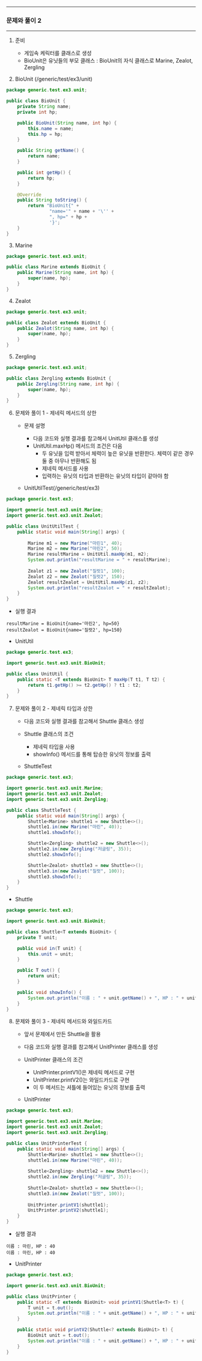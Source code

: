 -----
### 문제와 풀이 2
-----
1. 준비
   - 게임속 케릭터를 클래스로 생성
   - BioUnit은 유닛들의 부모 클래스 : BioUnit의 자식 클래스로 Marine, Zealot, Zergling
  
2. BioUnit (/generic/test/ex3/unit)
```java
package generic.test.ex3.unit;

public class BioUnit {
    private String name;
    private int hp;

    public BioUnit(String name, int hp) {
        this.name = name;
        this.hp = hp;
    }

    public String getName() {
        return name;
    }

    public int getHp() {
        return hp;
    }

    @Override
    public String toString() {
        return "BioUnit{" +
                "name='" + name + '\'' +
                ", hp=" + hp +
                '}';
    }
}
```

3. Marine
```java
package generic.test.ex3.unit;

public class Marine extends BioUnit {
    public Marine(String name, int hp) {
        super(name, hp);
    }
}
```

4. Zealot
```java
package generic.test.ex3.unit;

public class Zealot extends BioUnit {
    public Zealot(String name, int hp) {
        super(name, hp);
    }
}
```

5. Zergling
```java
package generic.test.ex3.unit;

public class Zergling extends BioUnit {
    public Zergling(String name, int hp) {
        super(name, hp);
    }
}
```

6. 문제와 풀이 1 - 제네릭 메서드의 상한
   - 문제 설명
     + 다음 코드와 실행 결과를 참고해서 UnitUtil 클래스를 생성
     + UnitUtil.maxHp() 메서드의 조건은 다음
        * 두 유닛을 입력 받아서 체력이 높은 유닛을 반환한다. 체력이 같은 경우 둘 중 아무나 반환해도 됨
        * 제네릭 메서드를 사용
        * 입력하는 유닛의 타입과 반환하는 유닛의 타입이 같아야 함

   - UnitUtilTest(/generic/test/ex3)
```java
package generic.test.ex3;

import generic.test.ex3.unit.Marine;
import generic.test.ex3.unit.Zealot;

public class UnitUtilTest {
    public static void main(String[] args) {
        
        Marine m1 = new Marine("마린1", 40);
        Marine m2 = new Marine("마린2", 50);
        Marine resultMarine = UnitUtil.maxHp(m1, m2);
        System.out.println("resultMarine = " + resultMarine);
        
        Zealot z1 = new Zealot("질럿1", 100);
        Zealot z2 = new Zealot("질럿2", 150);
        Zealot resultZealot = UnitUtil.maxHp(z1, z2);
        System.out.println("resultZealot = " + resultZealot);
    }
}
```
  - 실행 결과
```
resultMarine = BioUnit{name='마린2', hp=50}
resultZealot = BioUnit{name='질럿2', hp=150}
```
  - UnitUtil
```java
package generic.test.ex3;

import generic.test.ex3.unit.BioUnit;

public class UnitUtil {
    public static <T extends BioUnit> T maxHp(T t1, T t2) {
        return t1.getHp() >= t2.getHp() ? t1 : t2;
    }
}
```

7. 문제와 풀이 2 - 제네릭 타입과 상한
   - 다음 코드와 실행 결과를 참고해서 Shuttle 클래스 생성
   - Shuttle 클래스의 조건
      + 제네릭 타입을 사용
      + showInfo() 메서드를 통해 탑승한 유닛의 정보를 출력

   - ShuttleTest
```java
package generic.test.ex3;

import generic.test.ex3.unit.Marine;
import generic.test.ex3.unit.Zealot;
import generic.test.ex3.unit.Zergling;

public class ShuttleTest {
    public static void main(String[] args) {
        Shuttle<Marine> shuttle1 = new Shuttle<>();
        shuttle1.in(new Marine("마린", 40));
        shuttle1.showInfo();

        Shuttle<Zergling> shuttle2 = new Shuttle<>();
        shuttle2.in(new Zergling("저글링", 35));
        shuttle2.showInfo();

        Shuttle<Zealot> shuttle3 = new Shuttle<>();
        shuttle3.in(new Zealot("질럿", 100));
        shuttle3.showInfo();
    }
}
```

  - Shuttle
```java
package generic.test.ex3;

import generic.test.ex3.unit.BioUnit;

public class Shuttle<T extends BioUnit> {
    private T unit;

    public void in(T unit) {
        this.unit = unit;
    }

    public T out() {
        return unit;
    }

    public void showInfo() {
        System.out.println("이름 : " + unit.getName() + ", HP : " + unit.getHp());
    }
}
```

8. 문제와 풀이 3 - 제네릭 메서드와 와일드카드
   - 앞서 문제에서 만든 Shuttle을 활용
   - 다음 코드와 실행 결과를 참고해서 UnitPrinter 클래스를 생성
   - UnitPrinter 클래스의 조건
      + UnitPrinter.printV1()은 제네릭 메서드로 구현
      + UnitPrinter.printV2()는 와일드카드로 구현
      + 이 두 메서드는 셔틀에 들어있는 유닛의 정보를 출력

   - UnitPrinter
```java
package generic.test.ex3;

import generic.test.ex3.unit.Marine;
import generic.test.ex3.unit.Zealot;
import generic.test.ex3.unit.Zergling;

public class UnitPrinterTest {
    public static void main(String[] args) {
        Shuttle<Marine> shuttle1 = new Shuttle<>();
        shuttle1.in(new Marine("마린", 40));
        
        Shuttle<Zergling> shuttle2 = new Shuttle<>();
        shuttle2.in(new Zergling("저글링", 35));
        
        Shuttle<Zealot> shuttle3 = new Shuttle<>();
        shuttle3.in(new Zealot("질럿", 100));
        
        UnitPrinter.printV1(shuttle1);
        UnitPrinter.printV2(shuttle1);
    }
}
```
  - 실행 결과
```
이름 : 마린, HP : 40
이름 : 마린, HP : 40
```

  - UnitPrinter
```java
package generic.test.ex3;

import generic.test.ex3.unit.BioUnit;

public class UnitPrinter {
    public static <T extends BioUnit> void printV1(Shuttle<T> t) {
        T unit = t.out();
        System.out.println("이름 : " + unit.getName() + ", HP : " + unit.getHp());
    }

    public static void printV2(Shuttle<? extends BioUnit> t) {
        BioUnit unit = t.out();
        System.out.println("이름 : " + unit.getName() + ", HP : " + unit.getHp());
    }
}
```

